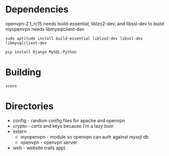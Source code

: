 # Dependencies

openvpn-2.1_rc15 needs build-essential, liblzo2-dev, and libssl-dev to build
myopenvpn needs libmysqlclient-dev

    sudo aptitude install build-essential liblzo2-dev libssl-dev libmysqlclient-dev

    pip install Django MySQL-Python

# Building

    scons


# Directories

* config - random config files for apache and openvpn
* crypto - certs and keys because I'm a lazy bum
* extern
    * myopenvpn - module so openvpn can auth against mysql db
    * openvpn - openvpn server
* web - website (rails app)
